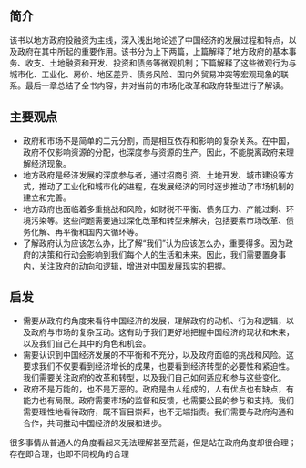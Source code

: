 ## 简介

该书以地方政府投融资为主线，深入浅出地论述了中国经济的发展过程和特点，以及政府在其中所起的重要作用。该书分为上下两篇，上篇解释了地方政府的基本事务、收支、土地融资和开发、投资和债务等微观机制；下篇解释了这些微观行为与城市化、工业化、房价、地区差异、债务风险、国内外贸易冲突等宏观现象的联系。最后一章总结了全书内容，并对当前的市场化改革和政府转型进行了解读。

## 主要观点

- 政府和市场不是简单的二元分割，而是相互依存和影响的复杂关系。在中国，政府不仅影响资源的分配，也深度参与资源的生产。因此，不能脱离政府来理解经济现象。
- 地方政府是经济发展的深度参与者，通过招商引资、土地开发、城市建设等方式，推动了工业化和城市化的进程，在发展经济的同时逐步推动了市场机制的建立和完善。
- 地方政府也面临着多重挑战和风险，如财税不平衡、债务压力、产能过剩、环境污染等。这些问题需要通过深化改革和转型来解决，包括要素市场改革、债务化解、再平衡和国内大循环等。
- 了解政府认为应该怎么办，比了解“我们”认为应该怎么办，重要得多。因为政府的决策和行动会影响到我们每个人的生活和未来。因此，我们需要置身事内，关注政府的动向和逻辑，增进对中国发展现实的把握。

## 启发

- 需要从政府的角度来看待中国经济的发展，理解政府的动机、行为和逻辑，以及政府与市场的复杂互动。这有助于我们更好地把握中国经济的现状和未来，以及我们自己在其中的角色和机会。
- 需要认识到中国经济发展的不平衡和不充分，以及政府面临的挑战和风险。这要求我们不仅要看到经济增长的成果，也要看到经济转型的必要性和紧迫性。我们需要关注政府的改革和转型，以及我们自己如何适应和参与这些变化。
- 政府不是万能的，也不是万恶的。政府是由人组成的，人有优点也有缺点，有能力也有局限。政府需要市场的监督和反馈，也需要公民的参与和支持。我们需要理性地看待政府，既不盲目崇拜，也不无端指责。我们需要与政府沟通和合作，共同推动中国经济的发展和进步。

很多事情从普通人的角度看起来无法理解甚至荒诞，但是站在政府角度却很合理；存在即合理，也即不同视角的合理